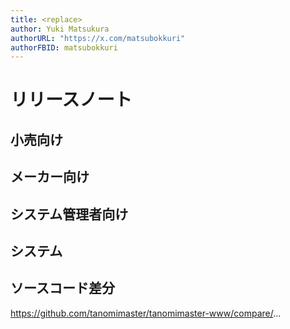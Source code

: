```yaml
---
title: <replace>
author: Yuki Matsukura
authorURL: "https://x.com/matsubokkuri"
authorFBID: matsubokkuri
---
```


# リリースノート

## 小売向け
<replace>

## メーカー向け
<replace>

## システム管理者向け
<replace>

## システム
<replace>

## ソースコード差分
https://github.com/tanomimaster/tanomimaster-www/compare/<replace>...<replace>

